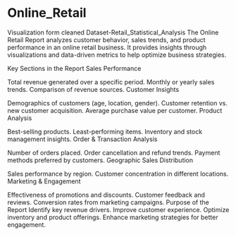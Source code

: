 # Online_Retail
Visualization form cleaned Dataset-Retail_Statistical_Analysis
The Online Retail Report analyzes customer behavior, sales trends, and product performance in an online retail business. It provides insights through visualizations and data-driven metrics to help optimize business strategies.

Key Sections in the Report
Sales Performance

Total revenue generated over a specific period.
Monthly or yearly sales trends.
Comparison of revenue sources.
Customer Insights

Demographics of customers (age, location, gender).
Customer retention vs. new customer acquisition.
Average purchase value per customer.
Product Analysis

Best-selling products.
Least-performing items.
Inventory and stock management insights.
Order & Transaction Analysis

Number of orders placed.
Order cancellation and refund trends.
Payment methods preferred by customers.
Geographic Sales Distribution

Sales performance by region.
Customer concentration in different locations.
Marketing & Engagement

Effectiveness of promotions and discounts.
Customer feedback and reviews.
Conversion rates from marketing campaigns.
Purpose of the Report
Identify key revenue drivers.
Improve customer experience.
Optimize inventory and product offerings.
Enhance marketing strategies for better engagement.
